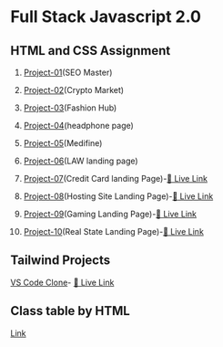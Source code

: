 # Full Stack Javascript 2.0

## HTML and CSS Assignment
1. [Project-01](./HTML%20and%20CSS%20assignments/Project-01/)(SEO Master)

2. [Project-02](./HTML%20and%20CSS%20assignments/Project-02/)(Crypto Market)
3. [Project-03](./HTML%20and%20CSS%20assignments/Project-03/)(Fashion Hub)
4. [Project-04](./HTML%20and%20CSS%20assignments/Project-04/)(headphone page)
5. [Project-05](./HTML%20and%20CSS%20assignments/Project-05/)(Medifine)
6. [Project-06](./HTML%20and%20CSS%20assignments/Project-06/)(LAW landing page)
7. [Project-07](./HTML%20and%20CSS%20assignments/01_Project-%20Credit%20Card%20Landing%20Page/Project%201-%20Credit%20Card%20Landing%20Page/)(Credit Card landing Page)-[🚀 Live Link](https://credit-card-landing-page-by-arup.netlify.app)
8. [Project-08](./HTML%20and%20CSS%20assignments/02_Project-%20Hosting%20Site%20Landing%20Page/Project-2%20Hosting%20Site/)(Hosting Site Landing Page)-[🚀 Live Link](https://hosting-site-landing-page-by-arup.netlify.app)

9. [Project-09](./HTML%20and%20CSS%20assignments/03_Project-%20Gaming%20Landing%20Page/Project%203-%20Gaming%20Landing%20Page/)(Gaming Landing Page)-[🚀 Live Link](https://gaming-landing-page-by-arup.netlify.app)
10. [Project-10](./HTML%20and%20CSS%20assignments/04_Project-%20Real%20Estate%20Landing%20Page/)(Real State Landing Page)-[🚀 Live Link](https://real-estate-landing-page-by-arup.netlify.app)




## Tailwind Projects
  [VS Code Clone](./vscode-clone-by%20tailwind/)- [🚀 Live Link](https://visual-studio-code-clone-by-tailwind.netlify.app)




## Class table by HTML
  [Link](./practice/html%20video%20table/class%20table.html)

